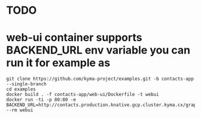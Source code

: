 # TODO

# web-ui container supports BACKEND_URL env variable you can run it for example as
    git clone https://github.com/kyma-project/examples.git -b contacts-app --single-branch
    cd examples
    docker build . -f contacts-app/web-ui/Dockerfile -t webui
    docker run -ti -p 80:80 -e BACKEND_URL=http://contacts.production.knative.gcp.cluster.kyma.cx/graphql --rm webui
 
